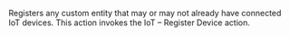 Registers any custom entity that may or may not already have connected IoT devices. This action invokes the IoT – Register Device action.
